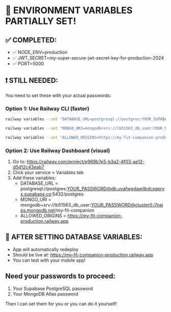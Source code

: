 # 🎉 ENVIRONMENT VARIABLES PARTIALLY SET!

## ✅ COMPLETED:
- ✅ NODE_ENV=production
- ✅ JWT_SECRET=my-super-secure-jwt-secret-key-for-production-2024  
- ✅ PORT=5000

## ❗ STILL NEEDED:
You need to set these with your actual passwords:

### Option 1: Use Railway CLI (faster)
```bash
railway variables --set "DATABASE_URL=postgresql://postgres:YOUR_SUPABASE_PASSWORD@db.uvafwgdawilbdcsgpryx.supabase.co:5432/postgres"

railway variables --set "MONGO_URI=mongodb+srv://lb51563_db_user:YOUR_MONGO_PASSWORD@cluster0.i7najps.mongodb.net/my-fit-companion"

railway variables --set "ALLOWED_ORIGINS=https://my-fit-companion-production.railway.app"
```

### Option 2: Use Railway Dashboard (visual)
1. Go to: https://railway.com/project/e969b7e5-b3a2-4f03-ae12-d5d12c43eab7
2. Click your service > Variables tab
3. Add these variables:
   - DATABASE_URL = postgresql://postgres:YOUR_PASSWORD@db.uvafwgdawilbdcsgpryx.supabase.co:5432/postgres
   - MONGO_URI = mongodb+srv://lb51563_db_user:YOUR_PASSWORD@cluster0.i7najps.mongodb.net/my-fit-companion
   - ALLOWED_ORIGINS = https://my-fit-companion-production.railway.app

## 🚀 AFTER SETTING DATABASE VARIABLES:
- App will automatically redeploy
- Should be live at: https://my-fit-companion-production.railway.app
- You can test with your mobile app!

## Need your passwords to proceed:
1. Your Supabase PostgreSQL password
2. Your MongoDB Atlas password

Then I can set them for you or you can do it yourself!
